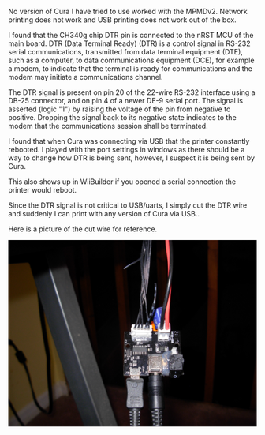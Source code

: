 
No version of Cura I have tried to use worked with the MPMDv2. Network printing does not work and USB printing does not work out of the box.

I found that the CH340g chip DTR pin is connected to the nRST MCU of the main board. DTR (Data Terminal Ready) (DTR) is a control signal in RS-232
serial communications, transmitted from data terminal equipment (DTE), such as a computer, to data communications equipment (DCE),
for example a modem, to indicate that the terminal is ready for communications and the modem may initiate a communications channel.

The DTR signal is present on pin 20 of the 22-wire RS-232 interface using a DB-25 connector, and on pin 4 of a newer DE-9 serial port.
The signal is asserted (logic "1") by raising the voltage of the pin from negative to positive.
Dropping the signal back to its negative state indicates to the modem that the communications session shall be terminated.

I found that when Cura was connecting via USB that the printer constantly rebooted. I played with the port settings in windows as there should be a way to change how DTR
is being sent, however, I suspect it is being sent by Cura.

This also shows up in WiiBuilder if you opened a serial connection the printer would reboot.

Since the DTR signal is not critical to USB/uarts, I simply cut the DTR wire and suddenly I can print with any version of Cura via USB..

Here is a picture of the cut wire for reference.

![pic1](/pics/DSCN0013.jpg)



